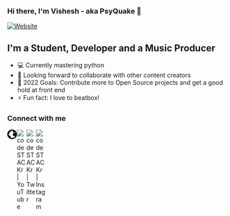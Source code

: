 ### Hi there, I'm Vishesh - aka PsyQuake 👋 
[![Website](https://img.shields.io/badge/-Portfolio%20%20%20%20%20%20%20%20%20%20%20-blue?label=vishesh-dev&style=for-the-badge&url=https%3A%2F%2Fcodestackr.com)](https://vishesh-dev.w3spaces.com)

## I'm a Student, Developer and a Music Producer
- 💻 Currently mastering python
- 👥 Looking forward to collaborate with other content creators
- 🥅 2022 Goals: Contribute more to Open Source projects and get a good hold at front end
- ⚡ Fun fact: I love to beatbox! 
### Connect with me
[<img align="left" alt="codeSTACKr.com" width="22px" src="https://raw.githubusercontent.com/iconic/open-iconic/master/svg/globe.svg" />][website]
[<img align="left" alt="codeSTACKr | YouTube" width="22px" src="https://cdn.jsdelivr.net/npm/simple-icons@v3/icons/youtube.svg" />][youtube]
[<img align="left" alt="codeSTACKr | Twitter" width="22px" src="https://cdn.jsdelivr.net/npm/simple-icons@v3/icons/twitter.svg" />][twitter]
[<img align="left" alt="codeSTACKr | Instagram" width="22px" src="https://cdn.jsdelivr.net/npm/simple-icons@v3/icons/instagram.svg" />][instagram]
<br />

[website]: https://vishesh-dev.w3spaces.com
[youtube]: https://www.youtube.com/channel/UCm2xnD-CM7htzWgOAgb0mQg
[instagram]: https://www.instagram.com/psyquake_69/
[twitter]: https://twitter.com/PsyQuake
